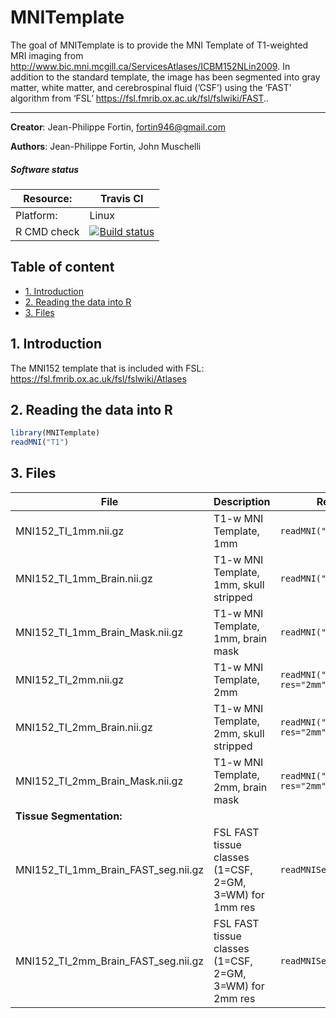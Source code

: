 
<!-- README.md is generated from README.Rmd. Please edit that file -->

# MNITemplate

<!-- badges: start -->

<!-- badges: end -->

The goal of MNITemplate is to provide the MNI Template of T1-weighted
MRI imaging from
<http://www.bic.mni.mcgill.ca/ServicesAtlases/ICBM152NLin2009>. In
addition to the standard template, the image has been segmented into
gray matter, white matter, and cerebrospinal fluid (’CSF’) using the
‘FAST’ algorithm from ‘FSL’
<https://fsl.fmrib.ox.ac.uk/fsl/fslwiki/FAST>..

-----

**Creator**: Jean-Philippe Fortin, <fortin946@gmail.com>

**Authors**: Jean-Philippe Fortin, John Muschelli

##### Software status

| Resource:   | Travis CI                                                                                                                                            |
| ----------- | ---------------------------------------------------------------------------------------------------------------------------------------------------- |
| Platform:   | Linux                                                                                                                                                |
| R CMD check | <a href="https://travis-ci.org/Jfortin1/MNITemplate"><img src="https://travis-ci.org/Jfortin1/MNITemplate.svg?branch=master" alt="Build status"></a> |

## Table of content

  - [1. Introduction](#id-section1)
  - [2. Reading the data into R](#id-section2)
  - [3. Files](#id-section3)

## 1\. Introduction

The MNI152 template that is included with FSL:
<https://fsl.fmrib.ox.ac.uk/fsl/fslwiki/Atlases>

## 2\. Reading the data into R

``` r
library(MNITemplate)
readMNI("T1")
```

## 3\. Files

| File                                     | Description                                             | Reader                             |
| ---------------------------------------- | ------------------------------------------------------- | ---------------------------------- |
| MNI152\_TI\_1mm.nii.gz                   | T1-w MNI Template, 1mm                                  | `readMNI("T1")`                    |
| MNI152\_TI\_1mm\_Brain.nii.gz            | T1-w MNI Template, 1mm, skull stripped                  | `readMNI("Brain")`                 |
| MNI152\_TI\_1mm\_Brain\_Mask.nii.gz      | T1-w MNI Template, 1mm, brain mask                      | `readMNI("Brain_Mask")`            |
| MNI152\_TI\_2mm.nii.gz                   | T1-w MNI Template, 2mm                                  | `readMNI("T1", res="2mm")`         |
| MNI152\_TI\_2mm\_Brain.nii.gz            | T1-w MNI Template, 2mm, skull stripped                  | `readMNI("Brain", res="2mm")`      |
| MNI152\_TI\_2mm\_Brain\_Mask.nii.gz      | T1-w MNI Template, 2mm, brain mask                      | `readMNI("Brain_Mask", res="2mm")` |
| **Tissue Segmentation:**                 |                                                         |                                    |
| MNI152\_TI\_1mm\_Brain\_FAST\_seg.nii.gz | FSL FAST tissue classes (1=CSF, 2=GM, 3=WM) for 1mm res | `readMNISeg()`                     |
| MNI152\_TI\_2mm\_Brain\_FAST\_seg.nii.gz | FSL FAST tissue classes (1=CSF, 2=GM, 3=WM) for 2mm res | `readMNISeg(res="2mm")`            |
